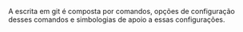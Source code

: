 A escrita em git é composta por comandos, opções de configuração desses comandos e simbologias de apoio a essas configurações.